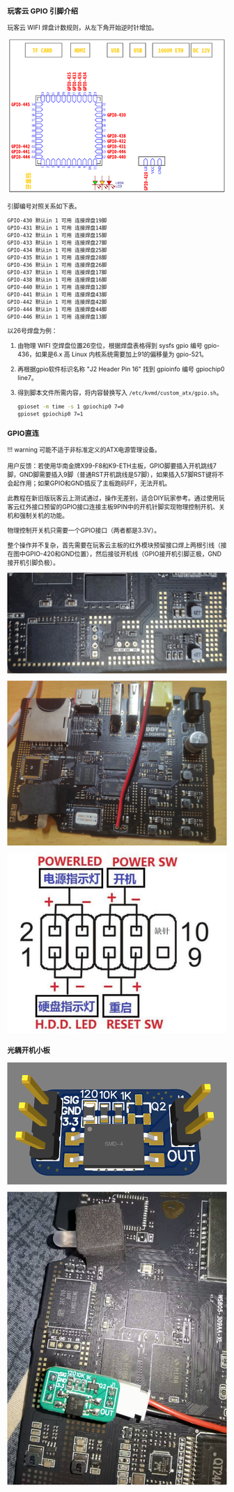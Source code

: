 ### 玩客云 GPIO 引脚介绍
玩客云 WIFI 焊盘计数规则，从左下角开始逆时针增加。

![WIFI 焊盘](./img/oneclou_gpio_list.png)

引脚编号对照关系如下表。

```
GPIO-430 默认in 1 可用 连接焊盘19脚
GPIO-431 默认in 1 可用 连接焊盘14脚
GPIO-432 默认in 1 可用 连接焊盘15脚
GPIO-433 默认in 1 可用 连接焊盘27脚
GPIO-434 默认in 1 可用 连接焊盘25脚
GPIO-435 默认in 1 可用 连接焊盘28脚
GPIO-436 默认in 1 可用 连接焊盘26脚
GPIO-437 默认in 1 可用 连接焊盘17脚
GPIO-438 默认in 1 可用 连接焊盘16脚
GPIO-440 默认in 1 可用 连接焊盘12脚
GPIO-441 默认in 1 可用 连接焊盘43脚
GPIO-442 默认in 1 可用 连接焊盘42脚
GPIO-444 默认in 1 可用 连接焊盘44脚
GPIO-446 默认in 1 可用 连接焊盘13脚
```

以26号焊盘为例：

1. 由物理 WIFI 空焊盘位置26空位，根据焊盘表格得到 sysfs gpio 编号 gpio-436，如果是6.x 高 Linux 内核系统需要加上91的偏移量为 gpio-521。

2. 再根据gpio软件标识名称 "J2 Header Pin 16" 找到 gpioinfo 编号 gpiochip0 line7。

3. 得到脚本文件所需内容，将内容替换写入 `/etc/kvmd/custom_atx/gpio.sh`。

    ```bash
    gpioset -m time -s 1 gpiochip0 7=0
    gpioset gpiochip0 7=1
    ```

### GPIO直连

!!! warning
    可能不适于非标准定义的ATX电源管理设备。<br><br>
    用户反馈：若使用华南金牌X99-F8和K9-ETH主板，GPIO脚要插入开机跳线7脚，GND脚需要插入9脚（普通RST开机跳线是57脚），如果插入57脚RST键将不会起作用；如果GPIO和GND插反了主板跑码FF，无法开机。

此教程在新旧版玩客云上测试通过，操作无差别，适合DIY玩家参考。通过使用玩客云红外接口预留的GPIO接口连接主板9PIN中的开机针脚实现物理控制开机、关机和强制关机的功能。

物理控制开关机只需要一个GPIO接口（两者都是3.3V）。

整个操作并不复杂，首先需要在玩客云主板的红外模块预留接口焊上两根引线（接在图中GPIO-420和GND位置），然后接驳开机线（GPIO接开机引脚正极，GND接开机引脚负极）。

![img](./img/1717947165712-59.jpeg)

![img](./img/1717947165712-60.jpeg)

![img](./img/1717947165712-62.png)

<!--![img](./img/1717947165712-61.jpeg)无用内容，等待清理-->

### 光耦开机小板

![img](./img/1717947165712-63.png)

![img](./img/1717947165713-64.jpeg)

